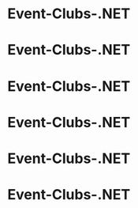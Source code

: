 # Event-Clubs-.NET
# Event-Clubs-.NET
# Event-Clubs-.NET
# Event-Clubs-.NET
# Event-Clubs-.NET
# Event-Clubs-.NET
